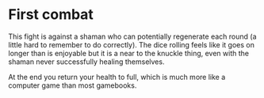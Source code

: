 
# First combat

This fight is against a shaman who can potentially regenerate each round (a little hard to remember to do correctly). The dice rolling feels like it goes on longer than is enjoyable but it is a near to the knuckle thing, even with the shaman never successfully healing themselves.

At the end you return your health to full, which is much more like a computer game than most gamebooks.